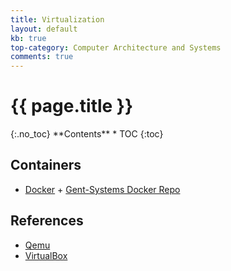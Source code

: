 ```yaml
---
title: Virtualization
layout: default
kb: true
top-category: Computer Architecture and Systems
comments: true
---
```


<h1>{{ page.title }}</h1>
{:.no_toc}
**Contents**
* TOC
{:toc}

## Containers

* [Docker](https://www.docker.com/)
        + [Gent-Systems Docker Repo](https://hub.docker.com/u/gentsystems/)

## References

* [Qemu](http://wiki.qemu-project.org/Main_Page)
* [VirtualBox](https://www.virtualbox.org/wiki/VirtualBox)

